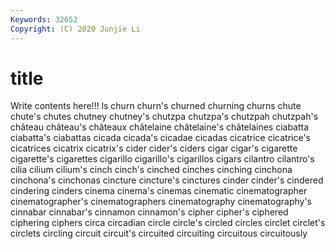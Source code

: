 ```yaml
---
Keywords: 32652
Copyright: (C) 2020 Junjie Li
---
```


# title

Write contents here!!!
ls 
churn 
churn's 
churned 
churning 
churns
chute 
chute's 
chutes 
chutney 
chutney's 
chutzpa 
chutzpa's 
chutzpah 
chutzpah's 
château
château's 
châteaux 
châtelaine 
châtelaine's 
châtelaines 
ciabatta 
ciabatta's 
ciabattas 
cicada 
cicada's
cicadae 
cicadas 
cicatrice 
cicatrice's 
cicatrices 
cicatrix 
cicatrix's 
cider 
cider's 
ciders
cigar 
cigar's 
cigarette 
cigarette's 
cigarettes 
cigarillo 
cigarillo's 
cigarillos 
cigars 
cilantro
cilantro's 
cilia 
cilium 
cilium's 
cinch 
cinch's 
cinched 
cinches 
cinching 
cinchona
cinchona's 
cinchonas 
cincture 
cincture's 
cinctures 
cinder 
cinder's 
cindered 
cindering 
cinders
cinema 
cinema's 
cinemas 
cinematic 
cinematographer 
cinematographer's 
cinematographers 
cinematography 
cinematography's 
cinnabar
cinnabar's 
cinnamon 
cinnamon's 
cipher 
cipher's 
ciphered 
ciphering 
ciphers 
circa 
circadian
circle 
circle's 
circled 
circles 
circlet 
circlet's 
circlets 
circling 
circuit 
circuit's
circuited 
circuiting 
circuitous 
circuitously 
